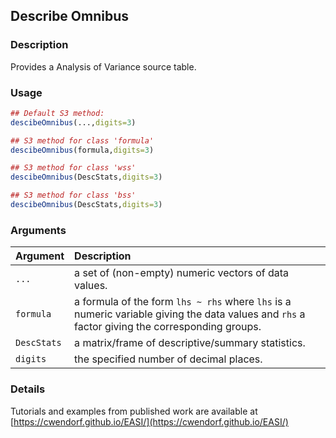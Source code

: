## Describe Omnibus

### Description

Provides a Analysis of Variance source table.

### Usage

```r
## Default S3 method:
descibeOmnibus(...,digits=3)

## S3 method for class 'formula'
descibeOmnibus(formula,digits=3)

## S3 method for class 'wss'
descibeOmnibus(DescStats,digits=3)

## S3 method for class 'bss'
descibeOmnibus(DescStats,digits=3)
```

### Arguments

Argument | Description
:-- | :--
```...``` | a set of (non-empty) numeric vectors of data values.
```formula``` | a formula of the form `lhs ~ rhs` where `lhs` is a numeric variable giving the data values and `rhs` a factor giving the corresponding groups.
```DescStats``` | a matrix/frame of descriptive/summary statistics.
```digits``` | the specified number of decimal places.

### Details

Tutorials and examples from published work are available at [https://cwendorf.github.io/EASI/](https://cwendorf.github.io/EASI/) 
